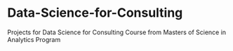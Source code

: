 # Data-Science-for-Consulting
Projects for Data Science for Consulting Course from Masters of Science in Analytics Program
